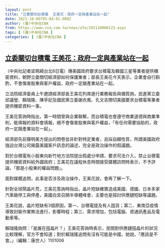 ```yaml
---
layout: post
title: "立委關切台積電  王美花：政府一定與產業站在一起"
date: 2021-10-06T05:04:01.000Z
author: (臺)中央社CNA
from: https://www.cna.com.tw/news/afe/202110060123.aspx
tags: [ (臺)中央社CNA ]
categories: [ (臺)中央社CNA ]
---
```

<!--1633496641000-->
[立委關切台積電  王美花：政府一定與產業站在一起](https://www.cna.com.tw/news/afe/202110060123.aspx)
------

<div>
<div></div><div><p>（中央社記者梁珮綺台北6日電）傳美國政府要求台積電及韓國三星等業者提供機密資料，朝野立委關切經濟部如何保護業者；部長王美花今天表示，企業會自行斟酌，不會傷害股東與客戶權益，政府一定跟產業站在一起。</p><p>立法院經濟委員上午邀請經濟部長王美花列席進行業務報告與備質詢，民進黨立委邱議瑩、賴瑞隆、陳亭妃及國民黨立委謝衣鳳、孔文吉關切美國要求台積電等業者提供機密資料一事。</p><p>王美花答詢時指出，第一時間曾與企業聯繫，而台積電也會遵守商業道德與商業準則，能填報的資料會填報，絕不會傷害股東與客戶權益，「有任何需要協助的，政府一定跟產業站在一起」。</p><p>經濟部先前聲明美方提出的問卷並非針對特定業者，且採自願性質，所謂美國政府強迫台灣公司揭露美國客戶訊息的論述，完全是政治操作的假議題。</p><p>對於台積電有小股東向新竹地方法院提出假處分申請，要求司法介入，禁止台積電提供機密資料給外國政府；王美花在議程休息時間接受媒體訪問時表示，不予評論，「那是小股東的權益問題」。</p><p>面對媒體追問，此事是否涉及政治操作，王美花說，會再了解一下。</p><p>針對全球鬧晶片荒，王美花答詢時指出，晶片短缺確實造成美國、德國、日本多家汽車廠停工與停產，美國白宮召開半導體峰會，主要也是探討供應鏈短缺等議題。</p><p>王美花說，晶片短缺有3個原因，第一、台積電提及有人囤貨；第二、東南亞疫情導致封裝作業無法進行，影響時程；第三、需求增加，包括電腦、資通訊產品及電動車等。</p><p>賴瑞隆詢問：「是誰在囤晶片？」王美花答詢時表示，民間對供應鏈囤晶片的狀況比較理解，官方不會知道；對於賴瑞隆追問有沒有可能是中國，她說，「應該是不會。」（編輯：康世人）1101006</p></div>
</div>
